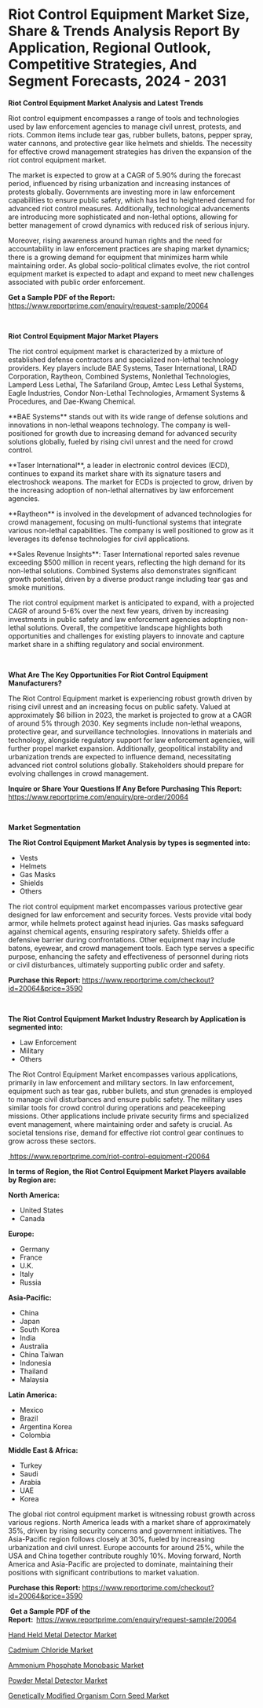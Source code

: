 <p><h1>Riot Control Equipment Market Size, Share & Trends Analysis Report By Application, Regional Outlook, Competitive Strategies, And Segment Forecasts, 2024 - 2031</h1></p><p><strong>Riot Control Equipment Market Analysis and Latest Trends</strong></p>
<p><p>Riot control equipment encompasses a range of tools and technologies used by law enforcement agencies to manage civil unrest, protests, and riots. Common items include tear gas, rubber bullets, batons, pepper spray, water cannons, and protective gear like helmets and shields. The necessity for effective crowd management strategies has driven the expansion of the riot control equipment market.</p><p>The market is expected to grow at a CAGR of 5.90% during the forecast period, influenced by rising urbanization and increasing instances of protests globally. Governments are investing more in law enforcement capabilities to ensure public safety, which has led to heightened demand for advanced riot control measures. Additionally, technological advancements are introducing more sophisticated and non-lethal options, allowing for better management of crowd dynamics with reduced risk of serious injury.</p><p>Moreover, rising awareness around human rights and the need for accountability in law enforcement practices are shaping market dynamics; there is a growing demand for equipment that minimizes harm while maintaining order. As global socio-political climates evolve, the riot control equipment market is expected to adapt and expand to meet new challenges associated with public order enforcement.</p></p>
<p><strong>Get a Sample PDF of the Report:&nbsp;</strong> <a href="https://www.reportprime.com/enquiry/request-sample/20064?utm_campaign=37&utm_medium=2&utm_source=Github&utm_content=ia&utm_term=18112024&utm_id=riot-control-equipment">https://www.reportprime.com/enquiry/request-sample/20064</a></p>
<p>&nbsp;</p>
<p><strong>Riot Control Equipment Major Market Players</strong></p>
<p><p>The riot control equipment market is characterized by a mixture of established defense contractors and specialized non-lethal technology providers. Key players include BAE Systems, Taser International, LRAD Corporation, Raytheon, Combined Systems, Nonlethal Technologies, Lamperd Less Lethal, The Safariland Group, Amtec Less Lethal Systems, Eagle Industries, Condor Non-Lethal Technologies, Armament Systems & Procedures, and Dae-Kwang Chemical.</p><p>**BAE Systems** stands out with its wide range of defense solutions and innovations in non-lethal weapons technology. The company is well-positioned for growth due to increasing demand for advanced security solutions globally, fueled by rising civil unrest and the need for crowd control.</p><p>**Taser International**, a leader in electronic control devices (ECD), continues to expand its market share with its signature tasers and electroshock weapons. The market for ECDs is projected to grow, driven by the increasing adoption of non-lethal alternatives by law enforcement agencies.</p><p>**Raytheon** is involved in the development of advanced technologies for crowd management, focusing on multi-functional systems that integrate various non-lethal capabilities. The company is well positioned to grow as it leverages its defense technologies for civil applications.</p><p>**Sales Revenue Insights**: Taser International reported sales revenue exceeding $500 million in recent years, reflecting the high demand for its non-lethal solutions. Combined Systems also demonstrates significant growth potential, driven by a diverse product range including tear gas and smoke munitions.</p><p>The riot control equipment market is anticipated to expand, with a projected CAGR of around 5-6% over the next few years, driven by increasing investments in public safety and law enforcement agencies adopting non-lethal solutions. Overall, the competitive landscape highlights both opportunities and challenges for existing players to innovate and capture market share in a shifting regulatory and social environment.</p></p>
<p>&nbsp;</p>
<p><strong>What Are The Key Opportunities For Riot Control Equipment Manufacturers?</strong></p>
<p><p>The Riot Control Equipment market is experiencing robust growth driven by rising civil unrest and an increasing focus on public safety. Valued at approximately $6 billion in 2023, the market is projected to grow at a CAGR of around 5% through 2030. Key segments include non-lethal weapons, protective gear, and surveillance technologies. Innovations in materials and technology, alongside regulatory support for law enforcement agencies, will further propel market expansion. Additionally, geopolitical instability and urbanization trends are expected to influence demand, necessitating advanced riot control solutions globally. Stakeholders should prepare for evolving challenges in crowd management.</p></p>
<p><strong>Inquire or Share Your Questions If Any Before Purchasing This Report:</strong> <a href="https://www.reportprime.com/enquiry/pre-order/20064?utm_campaign=37&utm_medium=2&utm_source=Github&utm_content=ia&utm_term=18112024&utm_id=riot-control-equipment">https://www.reportprime.com/enquiry/pre-order/20064</a></p>
<p>&nbsp;</p>
<p><strong>Market Segmentation</strong></p>
<p><strong>The Riot Control Equipment Market Analysis by types is segmented into:</strong></p>
<p><ul><li>Vests</li><li>Helmets</li><li>Gas Masks</li><li>Shields</li><li>Others</li></ul></p>
<p><p>The riot control equipment market encompasses various protective gear designed for law enforcement and security forces. Vests provide vital body armor, while helmets protect against head injuries. Gas masks safeguard against chemical agents, ensuring respiratory safety. Shields offer a defensive barrier during confrontations. Other equipment may include batons, eyewear, and crowd management tools. Each type serves a specific purpose, enhancing the safety and effectiveness of personnel during riots or civil disturbances, ultimately supporting public order and safety.</p></p>
<p><strong>Purchase this Report:&nbsp;</strong><a href="https://www.reportprime.com/checkout?id=20064&price=3590&utm_campaign=37&utm_medium=2&utm_source=Github&utm_content=ia&utm_term=18112024&utm_id=riot-control-equipment">https://www.reportprime.com/checkout?id=20064&price=3590</a></p>
<p>&nbsp;</p>
<p><strong>The Riot Control Equipment Market Industry Research by Application is segmented into:</strong></p>
<p><ul><li>Law Enforcement</li><li>Military</li><li>Others</li></ul></p>
<p><p>The Riot Control Equipment Market encompasses various applications, primarily in law enforcement and military sectors. In law enforcement, equipment such as tear gas, rubber bullets, and stun grenades is employed to manage civil disturbances and ensure public safety. The military uses similar tools for crowd control during operations and peacekeeping missions. Other applications include private security firms and specialized event management, where maintaining order and safety is crucial. As societal tensions rise, demand for effective riot control gear continues to grow across these sectors.</p></p>
<p><a href="https://www.reportprime.com/riot-control-equipment-r20064?utm_campaign=37&utm_medium=2&utm_source=Github&utm_content=ia&utm_term=18112024&utm_id=riot-control-equipment">&nbsp;https://www.reportprime.com/riot-control-equipment-r20064</a></p>
<p><strong>In terms of Region, the Riot Control Equipment Market Players available by Region are:</strong></p>
<p>
    <p> <strong> North America: </strong>
        <ul>
            <li>United States</li>
            <li>Canada</li>
        </ul>
        </p> 
    <p> <strong> Europe: </strong>
        <ul>
            <li>Germany</li>
            <li>France</li>
            <li>U.K.</li>
            <li>Italy</li>
            <li>Russia</li>
        </ul>
        </p> 
    <p> <strong> Asia-Pacific: </strong>
        <ul>
            <li>China</li>
            <li>Japan</li>
            <li>South Korea</li>
            <li>India</li>
            <li>Australia</li>
            <li>China Taiwan</li>
            <li>Indonesia</li>
            <li>Thailand</li>
            <li>Malaysia</li>
        </ul>
        </p> 
    <p> <strong> Latin America: </strong>
        <ul>
            <li>Mexico</li>
            <li>Brazil</li>
            <li>Argentina Korea</li>
            <li>Colombia</li>
        </ul>
        </p> 
    <p> <strong> Middle East & Africa: </strong>
        <ul>
            <li>Turkey</li>
            <li>Saudi</li>
            <li>Arabia</li>
            <li>UAE</li>
            <li>Korea</li>
        </ul>
    </p>
    </p>
<p><p>The global riot control equipment market is witnessing robust growth across various regions. North America leads with a market share of approximately 35%, driven by rising security concerns and government initiatives. The Asia-Pacific region follows closely at 30%, fueled by increasing urbanization and civil unrest. Europe accounts for around 25%, while the USA and China together contribute roughly 10%. Moving forward, North America and Asia-Pacific are projected to dominate, maintaining their positions with significant contributions to market valuation.</p></p>
<p><strong>Purchase this Report: </strong><a href="https://www.reportprime.com/checkout?id=20064&price=3590&utm_campaign=37&utm_medium=2&utm_source=Github&utm_content=ia&utm_term=18112024&utm_id=riot-control-equipment">https://www.reportprime.com/checkout?id=20064&price=3590</a></p>
<p>&nbsp;<strong>Get a Sample PDF of the Report:&nbsp;&nbsp;</strong><a href="https://www.reportprime.com/enquiry/request-sample/20064?utm_campaign=37&utm_medium=2&utm_source=Github&utm_content=ia&utm_term=18112024&utm_id=riot-control-equipment">https://www.reportprime.com/enquiry/request-sample/20064</a></p>
<p><strong></strong></p>
<p><p><a href="https://www.linkedin.com/pulse/mapping-hand-held-metal-detector-market-trends-challenges-lvpje?utm_campaign=37&utm_medium=2&utm_source=Github&utm_content=ia&utm_term=18112024&utm_id=riot-control-equipment">Hand Held Metal Detector Market</a></p><p><a href="https://issuu.com/reportprime-2/docs/cadmium-chloride-market-size-2030.p_2caa9782a76ba2?utm_campaign=37&utm_medium=2&utm_source=Github&utm_content=ia&utm_term=18112024&utm_id=riot-control-equipment">Cadmium Chloride Market</a></p><p><a href="https://issuu.com/reportprime-2/docs/ammonium-phosphate-monobasic-market_f3d338f2e23a11?utm_campaign=37&utm_medium=2&utm_source=Github&utm_content=ia&utm_term=18112024&utm_id=riot-control-equipment">Ammonium Phosphate Monobasic Market</a></p><p><a href="https://www.linkedin.com/pulse/driving-forces-global-powder-metal-detector-market-trends-ekm2e?utm_campaign=37&utm_medium=2&utm_source=Github&utm_content=ia&utm_term=18112024&utm_id=riot-control-equipment">Powder Metal Detector Market</a></p><p><a href="https://github.com/joannesouthgate/Market-Research-Report-List-5/blob/main/genetically-modified-organism-corn-seed-market.md?utm_campaign=37&utm_medium=2&utm_source=Github&utm_content=ia&utm_term=18112024&utm_id=riot-control-equipment">Genetically Modified Organism Corn Seed Market</a></p></p>